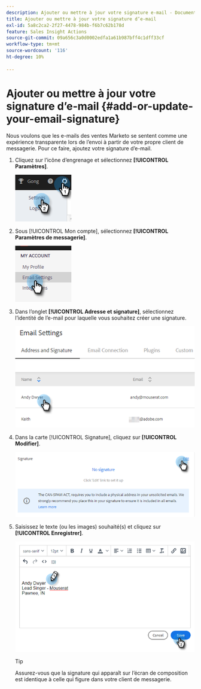 ```yaml
---
description: Ajouter ou mettre à jour votre signature e-mail - Documents Marketo - Documentation du produit
title: Ajouter ou mettre à jour votre signature d’e-mail
exl-id: 5a8c2ca2-2f27-4478-984b-f6b7c62b178d
feature: Sales Insight Actions
source-git-commit: 09a656c3a0d0002edfa1a61b987bff4c1dff33cf
workflow-type: tm+mt
source-wordcount: '116'
ht-degree: 10%

---
```


# Ajouter ou mettre à jour votre signature d’e-mail {#add-or-update-your-email-signature}

Nous voulons que les e-mails des ventes Marketo se sentent comme une expérience transparente lors de l’envoi à partir de votre propre client de messagerie. Pour ce faire, ajoutez votre signature d’e-mail.

1. Cliquez sur l’icône d’engrenage et sélectionnez **[!UICONTROL Paramètres]**.

   ![](assets/add-or-update-your-email-signature-1.png)

1. Sous [!UICONTROL Mon compte], sélectionnez **[!UICONTROL Paramètres de messagerie]**.

   ![](assets/add-or-update-your-email-signature-2.png)

1. Dans l’onglet **[!UICONTROL Adresse et signature]**, sélectionnez l’identité de l’e-mail pour laquelle vous souhaitez créer une signature.

   ![](assets/add-or-update-your-email-signature-3.png)

1. Dans la carte [!UICONTROL Signature], cliquez sur **[!UICONTROL Modifier]**.

   ![](assets/add-or-update-your-email-signature-4.png)

1. Saisissez le texte (ou les images) souhaité(s) et cliquez sur **[!UICONTROL Enregistrer]**.

   ![](assets/add-or-update-your-email-signature-5.png)

   >[!TIP]
   >
   >Assurez-vous que la signature qui apparaît sur l’écran de composition est identique à celle qui figure dans votre client de messagerie.
